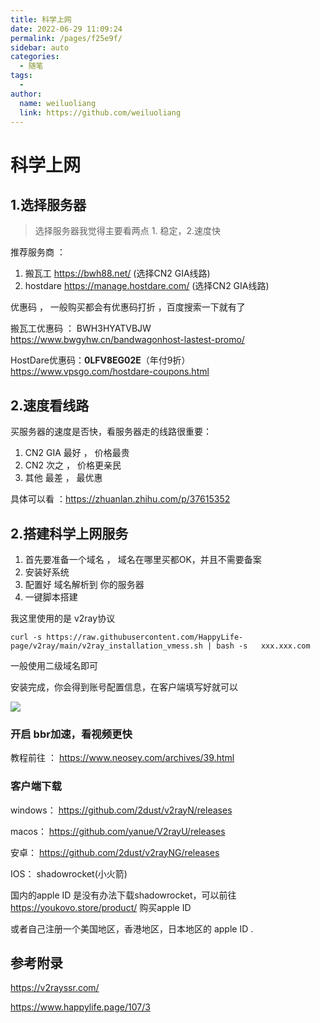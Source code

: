 ```yaml
---
title: 科学上网
date: 2022-06-29 11:09:24
permalink: /pages/f25e9f/
sidebar: auto
categories:
  - 随笔
tags:
  - 
author: 
  name: weiluoliang
  link: https://github.com/weiluoliang
---
```

# 科学上网



## 1.选择服务器

> 选择服务器我觉得主要看两点 1. 稳定，2.速度快

推荐服务商 ：  

1. 搬瓦工       https://bwh88.net/    (选择CN2 GIA线路)
2. hostdare    https://manage.hostdare.com/    (选择CN2 GIA线路)



优惠码 ， 一般购买都会有优惠码打折 ，百度搜索一下就有了

搬瓦工优惠码 ：   BWH3HYATVBJW                    https://www.bwgyhw.cn/bandwagonhost-lastest-promo/

HostDare优惠码：**0LFV8EG02E**（年付9折）     https://www.vpsgo.com/hostdare-coupons.html



## 2.速度看线路

买服务器的速度是否快，看服务器走的线路很重要：

1. CN2 GIA    最好  ， 价格最贵  
2. CN2           次之  ， 价格更亲民
3. 其他          最差  ，  最优惠

具体可以看 ：https://zhuanlan.zhihu.com/p/37615352

## 2.搭建科学上网服务

1. 首先要准备一个域名 ， 域名在哪里买都OK，并且不需要备案
2. 安装好系统     
3. 配置好 域名解析到 你的服务器
4. 一键脚本搭建

我这里使用的是 v2ray协议

```shell
curl -s https://raw.githubusercontent.com/HappyLife-page/v2ray/main/v2ray_installation_vmess.sh | bash -s   xxx.xxx.com   
```

  一般使用二级域名即可  

安装完成，你会得到账号配置信息，在客户端填写好就可以

<img src="https://media-1251528481.cos.ap-hongkong.myqcloud.com/blog/20220629114446.png"/>



### 开启 bbr加速，看视频更快

教程前往  ： https://www.neosey.com/archives/39.html



### 客户端下载

windows： https://github.com/2dust/v2rayN/releases

macos：   https://github.com/yanue/V2rayU/releases

安卓：       https://github.com/2dust/v2rayNG/releases

IOS：         shadowrocket(小火箭)    

国内的apple ID 是没有办法下载shadowrocket，可以前往 https://youkovo.store/product/ 购买apple ID

或者自己注册一个美国地区，香港地区，日本地区的 apple ID .



## 参考附录

https://v2rayssr.com/

https://www.happylife.page/107/3




